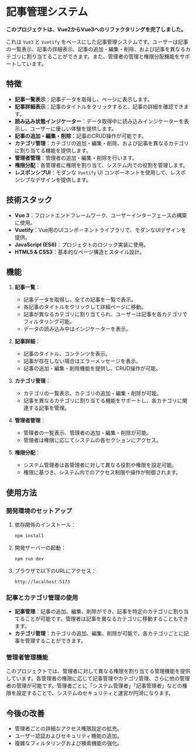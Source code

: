 # 記事管理システム

**このプロジェクトは、Vue2からVue3へのリファクタリングを完了しました。**

これは `Vue3` と `Vuetify` をベースにした記事管理システムです。ユーザーは記事の一覧表示、記事の詳細表示、記事の追加・編集・削除、および記事を異なるカテゴリに割り当てることができます。また、管理者の管理と権限分配機能をサポートしています。

## 特徴

- **記事一覧表示**：記事データを取得し、ページに表示します。
- **記事詳細表示**：記事のタイトルをクリックすると、記事の詳細を確認できます。
- **読み込み状態インジケーター**：データ取得中に読み込みインジケーターを表示し、ユーザーに優しい体験を提供します。
- **記事の追加・編集・削除**：記事のCRUD操作が可能です。
- **カテゴリ管理**：カテゴリの追加・編集・削除、および記事を異なるカテゴリに割り当てる機能を提供します。
- **管理者管理**：管理者の追加・編集・削除を行います。
- **権限分配**：各管理者に権限を割り当て、システム内での役割を管理します。
- **レスポンシブUI**：モダンな `Vuetify` UI コンポーネントを使用して、レスポンシブなデザインを提供します。

## 技術スタック

- **Vue 3**：フロントエンドフレームワーク、ユーザーインターフェースの構築に使用。
- **Vuetify**：Vue用のUIコンポーネントライブラリで、モダンなUIデザインを提供。
- **JavaScript (ES6)**：プロジェクトのロジック実装に使用。
- **HTML5 & CSS3**：基本的なページ構造とスタイル設計。

## 機能

1. **記事一覧**：
   - 記事データを取得し、全ての記事を一覧で表示。
   - 各記事のタイトルをクリックして詳細ページに移動。
   - 記事が異なるカテゴリに割り当てられ、ユーザーは記事を各カテゴリでフィルタリング可能。
   - データの読み込み中はインジケーターを表示。

2. **記事詳細**：
   - 記事のタイトル、コンテンツを表示。
   - 記事が存在しない場合はエラーメッセージを表示。
   - 記事の追加・編集・削除機能を提供し、CRUD操作が可能。

3. **カテゴリ管理**：
   - カテゴリの一覧表示、カテゴリの追加・編集・削除が可能。
   - 記事を異なるカテゴリに割り当てる機能をサポートし、各カテゴリに関連する記事を管理。

4. **管理者管理**：
   - 管理者の一覧表示、管理者の追加・編集・削除が可能。
   - 管理者は権限に応じてシステムの各セクションにアクセス。

5. **権限分配**：
   - システム管理者は各管理者に対して異なる役割や権限を設定可能。
   - 権限に基づき、システム内でのアクセス制限や操作が制御されます。

## 使用方法

### 開発環境のセットアップ

1. 依存関係のインストール：

   ```bash
   npm install
   ```

2. 開発サーバーの起動：

   ```bash
   npm run dev
   ```

3. ブラウザで以下のURLにアクセス：

   ```
   http://localhost:5173
   ```

### 記事とカテゴリ管理の使用

- **記事管理**：記事の追加、編集、削除ができ、記事を特定のカテゴリに割り当てることが可能です。管理者は記事を異なるカテゴリに移動することもできます。
- **カテゴリ管理**：カテゴリの追加、編集、削除が可能で、各カテゴリごとに記事を管理することができます。

### 管理者管理機能

このプロジェクトでは、管理者に対して異なる権限を割り当てる管理機能を提供しています。各管理者の権限に応じて記事管理やカテゴリ管理、さらに他の管理者の管理が可能です。管理者ごとに「システム管理者」「記事管理者」などの権限を設定することで、システムのセキュリティと運営が円滑になります。

## 今後の改善

- 管理者ごとの詳細なアクセス権限設定の拡充。
- ユーザー認証およびセキュリティ機能の追加。
- 複雑なフィルタリングおよび検索機能の強化。

